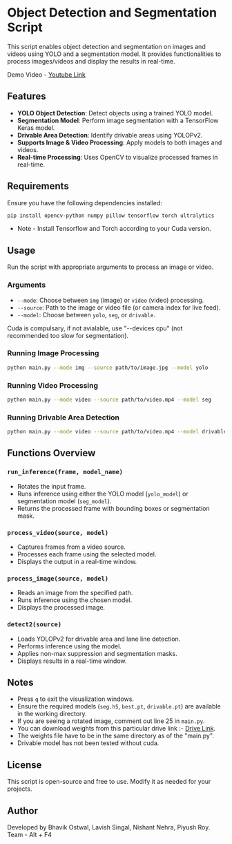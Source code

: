 # Object Detection and Segmentation Script

This script enables object detection and segmentation on images and videos using YOLO and a segmentation model. It provides functionalities to process images/videos and display the results in real-time.

Demo Video - [Youtube Link](https://youtu.be/K_3e20Aoh2U)

## Features
- **YOLO Object Detection**: Detect objects using a trained YOLO model.
- **Segmentation Model**: Perform image segmentation with a TensorFlow Keras model.
- **Drivable Area Detection**: Identify drivable areas using YOLOPv2.
- **Supports Image & Video Processing**: Apply models to both images and videos.
- **Real-time Processing**: Uses OpenCV to visualize processed frames in real-time.

## Requirements
Ensure you have the following dependencies installed:
```bash
pip install opencv-python numpy pillow tensorflow torch ultralytics
```
- Note - Install Tensorflow and Torch according to your Cuda version.

## Usage
Run the script with appropriate arguments to process an image or video.

### Arguments
- `--mode`: Choose between `img` (image) or `video` (video) processing.
- `--source`: Path to the image or video file (or camera index for live feed).
- `--model`: Choose between `yolo`, `seg`, or `drivable`.

Cuda is compulsary, if not avialable, use "--devices cpu" (not recommended too slow for segmentation).

### Running Image Processing
```bash
python main.py --mode img --source path/to/image.jpg --model yolo
```

### Running Video Processing
```bash
python main.py --mode video --source path/to/video.mp4 --model seg
```

### Running Drivable Area Detection
```bash
python main.py --mode video --source path/to/video.mp4 --model drivable
```

## Functions Overview

### `run_inference(frame, model_name)`
- Rotates the input frame.
- Runs inference using either the YOLO model (`yolo_model`) or segmentation model (`seg_model`).
- Returns the processed frame with bounding boxes or segmentation mask.

### `process_video(source, model)`
- Captures frames from a video source.
- Processes each frame using the selected model.
- Displays the output in a real-time window.

### `process_image(source, model)`
- Reads an image from the specified path.
- Runs inference using the chosen model.
- Displays the processed image.

### `detect2(source)`
- Loads YOLOPv2 for drivable area and lane line detection.
- Performs inference using the model.
- Applies non-max suppression and segmentation masks.
- Displays results in a real-time window.

## Notes
- Press `q` to exit the visualization windows.
- Ensure the required models (`seg.h5`, `best.pt`, `drivable.pt`) are available in the working directory.
- If you are seeing a rotated image, comment out line 25 in `main.py`.
- You can download weights from this particular drive link :- [Drive Link](https://drive.google.com/drive/folders/1KonFycHYrUBVg0nwwILY_8xKxf6mv18k?usp=sharing). 
- The weights file have to be in the same directory as of the "main.py".
- Drivable model has not been tested without cuda.

## License
This script is open-source and free to use. Modify it as needed for your projects.

## Author
Developed by Bhavik Ostwal, Lavish Singal, Nishant Nehra, Piyush Roy.
Team - Alt + F4